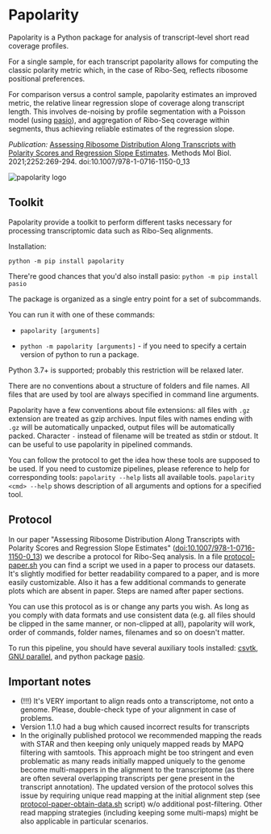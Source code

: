 # Papolarity
Papolarity is a Python package for analysis of transcript-level short read coverage profiles.

For a single sample, for each transcript papolarity allows for computing the classic polarity metric which, in the case of Ribo-Seq, reflects ribosome positional preferences.

For comparison versus a control sample, papolarity estimates an improved metric, the relative linear regression slope of coverage along transcript length. This involves de-noising by profile segmentation with a Poisson model (using [pasio](https://github.com/autosome-ru/pasio/)), and aggregation of Ribo-Seq coverage within segments, thus achieving reliable estimates of the regression slope.

*Publication:* [Assessing Ribosome Distribution Along Transcripts with Polarity Scores and Regression Slope Estimates](https://pubmed.ncbi.nlm.nih.gov/33765281/). 
Methods Mol Biol. 2021;2252:269-294. doi:10.1007/978-1-0716-1150-0_13

![papolarity logo](supplementary_files/papolarity_logo.png)

## Toolkit

Papolarity provide a toolkit to perform different tasks necessary for processing transcriptomic data such as Ribo-Seq alignments.

Installation:
```
python -m pip install papolarity
```

There're good chances that you'd also install pasio: `python -m pip install pasio`

The package is organized as a single entry point for a set of subcommands.

You can run it with one of these commands:

* `papolarity [arguments]`

* `python -m papolarity [arguments]` - if you need to specify a certain version of python to run a package.

Python 3.7+ is supported; probably this restriction will be relaxed later.

There are no conventions about a structure of folders and file names. All files that are used by tool are always specified in command line arguments.

Papolarity have a few conventions about file extensions: all files with `.gz` extension are treated as gzip archives. Input files with names ending with `.gz` will be automatically unpacked, output files will be automatically packed. Character `-` instead of filename will be treated as stdin or stdout. It can be useful to use papolarity in pipelined commands.

You can follow the protocol to get the idea how these tools are supposed to be used. If you need to customize pipelines, please reference to help for corresponding tools:
`papolarity --help` lists all available tools. `papolarity <cmd> --help` shows description of all arguments and options for a specified tool.

## Protocol

In our paper "Assessing Ribosome Distribution Along Transcripts with Polarity Scores and Regression Slope Estimates" ([doi:10.1007/978-1-0716-1150-0_13](https://doi.org/10.1007/978-1-0716-1150-0_13)) we describe a protocol for Ribo-Seq analysis. In a file [protocol-paper.sh](https://github.com/autosome-ru/papolarity/blob/master/protocol-paper.sh) you can find a script we used in a paper to process our datasets. It's slightly modified for better readability compared to a paper, and is more easily customizable. Also it has a few additional commands to generate plots which are absent in paper. Steps are named after paper sections.

You can use this protocol as is or change any parts you wish. As long as you comply with data formats and use consistent data (e.g. all files should be clipped in the same manner, or non-clipped at all), papolarity will work, order of commands, folder names, filenames and so on doesn't matter.

To run this pipeline, you should have several auxiliary tools installed: [csvtk](https://bioinf.shenwei.me/csvtk/), [GNU parallel](https://www.gnu.org/software/parallel/), and python package [pasio](https://github.com/autosome-ru/pasio/).

## Important notes
* (!!!) It's VERY important to align reads onto a transcriptome, not onto a genome. Please, double-check type of your alignment in case of problems.
* Version 1.1.0 had a bug which caused incorrect results for transcripts
* In the originally published protocol we recommended mapping the reads with STAR and then keeping only uniquely mapped reads by MAPQ filtering with samtools. This approach might be too stringent and even problematic as many reads initially mapped uniquely to the genome become multi-mappers in the alignment to the transcriptome (as there are often several overlapping transcripts per gene present in the transcript annotation). The updated version of the protocol solves this issue by requiring unique read mapping at the initial alignment step (see [protocol-paper-obtain-data.sh](protocol-paper-obtain-data.sh) script) w/o additional post-filtering. Other read mapping strategies (including keeping some multi-maps) might be also applicable in particular scenarios.
